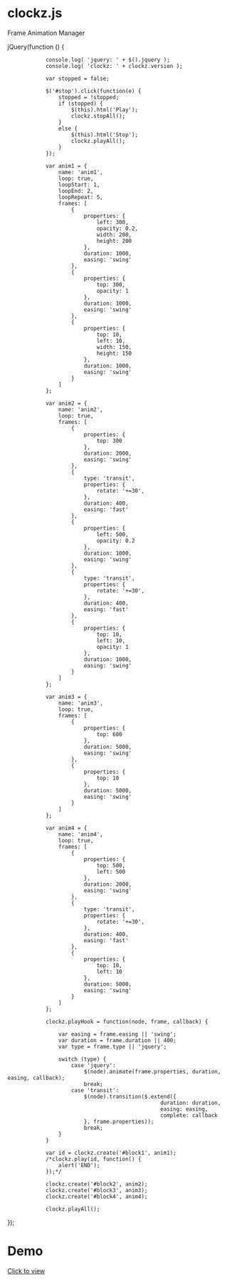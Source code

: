 clockz.js
=========

Frame Animation Manager


jQuery(function () {
  			
				console.log( 'jquery: ' + $().jquery );
				console.log( 'clockz: ' + clockz.version );

				var stopped = false;

				$('#stop').click(function(e) {
					stopped = !stopped;
					if (stopped) {
						$(this).html('Play');
						clockz.stopAll();
					}
					else {
						$(this).html('Stop');
						clockz.playAll();
					}
				});

				var anim1 = {
					name: 'anim1',
					loop: true,
					loopStart: 1,
					loopEnd: 2,
					loopRepeat: 5,
					frames: [
						{
							properties: {
								left: 300,
								opacity: 0.2,
								width: 200,
								height: 200
							},
							duration: 1000,
							easing: 'swing'
						},
						{
							properties: {
								top: 300,
								opacity: 1			
							},
							duration: 1000,
							easing: 'swing'
						},
						{
							properties: {
								top: 10,
								left: 10,
								width: 150,
								height: 150
							},
							duration: 1000,
							easing: 'swing'
						}
					]					
				};

				var anim2 = {
					name: 'anim2',
					loop: true,
					frames: [
						{
							properties: {
								top: 300
							},
							duration: 2000,
							easing: 'swing'
						},
						{
							type: 'transit',
							properties: {
								rotate: '+=30',
							},
							duration: 400,
							easing: 'fast'
						},
						{
							properties: {
								left: 500,
								opacity: 0.2
							},
							duration: 1000,
							easing: 'swing'
						},
						{
							type: 'transit',
							properties: {
								rotate: '+=30',
							},
							duration: 400,
							easing: 'fast'
						},
						{
							properties: {
								top: 10,
								left: 10,
								opacity: 1
							},
							duration: 1000,
							easing: 'swing'
						}
					]					
				};

				var anim3 = {
					name: 'anim3',
					loop: true,
					frames: [
						{
							properties: {
								top: 600
							},
							duration: 5000,
							easing: 'swing'
						},
						{
							properties: {
								top: 10
							},
							duration: 5000,
							easing: 'swing'
						}
					]					
				};

				var anim4 = {
					name: 'anim4',
					loop: true,
					frames: [
						{
							properties: {
								top: 500,
								left: 500
							},
							duration: 2000,
							easing: 'swing'
						},
						{
							type: 'transit',
							properties: {
								rotate: '+=30',
							},
							duration: 400,
							easing: 'fast'
						},
						{
							properties: {
								top: 10,
								left: 10
							},
							duration: 5000,
							easing: 'swing'
						}
					]					
				};
								
				clockz.playHook = function(node, frame, callback) {
					
					var easing = frame.easing || 'swing';
					var duration = frame.duration || 400;
					var type = frame.type || 'jquery';
					
					switch (type) {
						case 'jquery':
							$(node).animate(frame.properties, duration, easing, callback);
							break;
						case 'transit':
							$(node).transition($.extend({
													duration: duration,
													easing: easing,
													complete: callback
							}, frame.properties));
							break;
					}				
				}

				var id = clockz.create('#block1', anim1);
				/*clockz.play(id, function() {
					alert('END');	
				});*/

				clockz.create('#block2', anim2);
				clockz.create('#block3', anim3);
				clockz.create('#block4', anim4);

				clockz.playAll();
        
});

Demo
=========

[Click to view](http://htmlpreview.github.io/?https://github.com/oOthkOo/clockz.js/blob/master/clockz.html)
